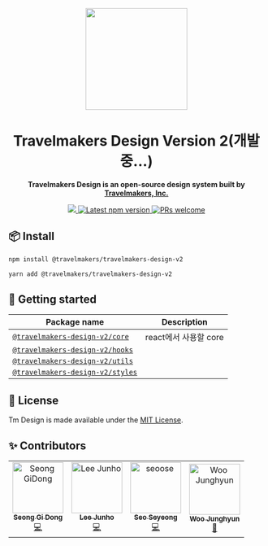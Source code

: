 <p align="center">
  <a href="https://travelmakers.github.io/travelmakers-design/">
    <img width="200" src="https://hotel-01.s3.ap-northeast-2.amazonaws.com/resource/logos/travelmakers/WHITE_LOGO_SQUARE_2.png">
  </a>
</p>

<h1 align="center">Travelmakers Design Version 2(개발중...)</h1>

<div align="center">

<p align="center"><strong>Travelmakers Design is an open-source design system built by <a href="https://livinginhotel.com">Travelmakers, Inc.</a></strong></p>

<p align='center'>
  <a href="https://livinginhotel.com">
    <img src="https://badgen.net/badge/icon/Made%20by%20travelmakers?icon=https://hotel-01.s3.ap-northeast-2.amazonaws.com/resource/logos/Symbol_Green.svg&label&color=5B69C3&labelColor=414C9A" />
  </a>
  <a href='https://www.npmjs.com/package/@travelmakers-design-v2/core'>
    <img src='https://img.shields.io/npm/v/@travelmakers-design-v2/core.svg' alt='Latest npm version'>
  </a>
  <a href="https://github.com/travelmakers/bloom/blob/master/.github/CONTRIBUTING.md">
    <img src="https://img.shields.io/badge/PRs-welcome-brightgreen.svg" alt="PRs welcome" />
  </a>
</p>
</div>

## 📦 Install

```bash
npm install @travelmakers/travelmakers-design-v2
```

```bash
yarn add @travelmakers/travelmakers-design-v2
```

<!-- 구분!!! -->

## :rocket: Getting started

| Package name                                      | Description                                 |
| ------------------------------------------------- | ------------------------------------------- |
| [`@travelmakers-design-v2/core`](https://github.com/travelmakers/travelmakers-design/tree/main/packages/travelmakers-design-core)    | react에서 사용할 core |
| [`@travelmakers-design-v2/hooks`](https://github.com/travelmakers/travelmakers-design/tree/main/packages/travelmakers-design-hooks)    |  |
| [`@travelmakers-design-v2/utils`](https://github.com/travelmakers/travelmakers-design/tree/main/packages/travelmakers-design-utils)    |  |
| [`@travelmakers-design-v2/styles`](https://github.com/travelmakers/travelmakers-design/tree/main/packages/travelmakers-design-styles)    |  |

## :page_facing_up: License

Tm Design is made available under the [MIT License](./LICENSE).

## ✨ Contributors


<!-- ALL-CONTRIBUTORS-LIST:START - Do not remove or modify this section -->
<!-- prettier-ignore-start -->
<!-- markdownlint-disable -->
<table>
  <tbody>
<tr>
      <td align="center"><a href="http://github.com/sgd122"><img src="https://avatars.githubusercontent.com/u/12554583?v=4?s=100" width="100px;" alt="Seong GiDong"/><br /><sub><b>Seong Gi Dong</b></sub></a><br /><a href="https://github.com/brave-people/Dev-Event/commits?author=sgd122" title="Code">💻</a></td>
      <td align="center"><a href="http://github.com/baegofda"><img src="https://avatars.githubusercontent.com/u/65588499?v=4" width="100px;" alt="Lee Junho"/><br /><sub><b> Lee Junho</b></sub></a><br /><a href="https://github.com/brave-people/Dev-Event/commits?author=baegofda" title="Code">💻</a></td>
      <td align="center"><a href="http://github.com/seoose"><img src="https://avatars.githubusercontent.com/u/118161196?v=4" width="100px;" alt="seoose"/><br /><sub><b>Seo Seyeong</b></sub></a><br /><a href="https://github.com/brave-people/Dev-Event/commits?author=roeniss" title="Code">💻</a></td>      
      <td align="center"><a href="http://github.com/vvooXD"><img src="https://avatars.githubusercontent.com/u/24476559?v=4" width="100px;" alt="Woo Junghyun"/><br /><sub><b>Woo Junghyun</b></sub></a><br /><a href="https://github.com/brave-people/Dev-Event/commits?author=roeniss" title="Code">🎨</a></td>
    </tr>
  </tbody>
</table>
